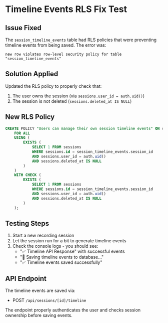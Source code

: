 # Timeline Events RLS Fix Test

## Issue Fixed
The `session_timeline_events` table had RLS policies that were preventing timeline events from being saved. The error was:
```
new row violates row-level security policy for table "session_timeline_events"
```

## Solution Applied
Updated the RLS policy to properly check that:
1. The user owns the session (via `sessions.user_id = auth.uid()`)
2. The session is not deleted (`sessions.deleted_at IS NULL`)

## New RLS Policy
```sql
CREATE POLICY "Users can manage their own session timeline events" ON session_timeline_events
    FOR ALL
    USING (
        EXISTS (
            SELECT 1 FROM sessions
            WHERE sessions.id = session_timeline_events.session_id
            AND sessions.user_id = auth.uid()
            AND sessions.deleted_at IS NULL
        )
    )
    WITH CHECK (
        EXISTS (
            SELECT 1 FROM sessions
            WHERE sessions.id = session_timeline_events.session_id
            AND sessions.user_id = auth.uid()
            AND sessions.deleted_at IS NULL
        )
    );
```

## Testing Steps
1. Start a new recording session
2. Let the session run for a bit to generate timeline events
3. Check the console logs - you should see:
   - "✅ Timeline API Response" with successful events
   - "💾 Saving timeline events to database..."
   - "✅ Timeline events saved successfully"

## API Endpoint
The timeline events are saved via:
- POST `/api/sessions/[id]/timeline`

The endpoint properly authenticates the user and checks session ownership before saving events.